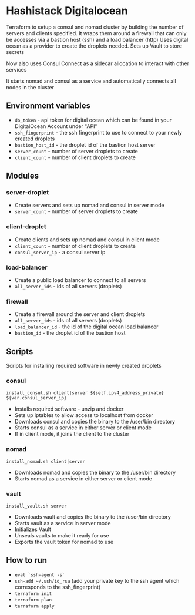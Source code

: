 # Hashistack Digitalocean
Terraform to setup a consul and nomad cluster by building the number of servers and clients specified.
It wraps them around a firewall that can only be accesses via a bastion host (ssh) and a load balancer (http)
Uses digital ocean as a provider to create the droplets needed.
Sets up Vault to store secrets

Now also uses Consul Connect as a sidecar allocation to interact with other services

It starts nomad and consul as a service and automatically connects all nodes in the cluster

## Environment variables
* `do_token` - api token for digital ocean which can be found in your DigitalOcean Account under "API"
* `ssh_fingerprint` - the ssh fingerprint to use to connect to your newly created droplets
* `bastion_host_id` - the droplet id of the bastion host server
* `server_count` - number of server droplets to create
* `client_count` - number of client droplets to create

## Modules
### server-droplet
* Create servers and sets up nomad and consul in server mode
* `server_count` - number of server droplets to create

### client-droplet
* Create clients and sets up nomad and consul in client mode
* `client_count` - number of client droplets to create
* `consul_server_ip` - a consul server ip

### load-balancer
* Create a public load balancer to connect to all servers
* `all_server_ids` - ids of all servers (droplets)

### firewall
* Create a firewall around the server and client droplets
* `all_server_ids` - ids of all servers (droplets)
* `load_balancer_id` - the id of the digital ocean load balancer
* `bastion_id` - the droplet id of the bastion host

## Scripts
Scripts for installing required software in newly created droplets

### consul
`install_consul.sh client|server ${self.ipv4_address_private} ${var.consul_server_ip}`
* Installs required software - unzip and docker
* Sets up iptables to allow access to localhost from docker
* Downloads consul and copies the binary to the /user/bin directory
* Starts consul as a service in either server or client mode
* If in client mode, it joins the client to the cluster

### nomad
`install_nomad.sh client|server`
* Downloads nomad and copies the binary to the /user/bin directory
* Starts nomad as a service in either server or client mode

### vault
`install_vault.sh server`
* Downloads vault and copies the binary to the /user/bin directory
* Starts vault as a service in server mode
* Initializes Vault
* Unseals vaults to make it ready for use
* Exports the vault token for nomad to use

## How to run
* ``eval `ssh-agent -s` ``
* `ssh-add ~/.ssh/id_rsa` (add your private key to the ssh agent which corresponds to the ssh_fingerprint)
* `terraform init`
* `terraform plan`
* `terraform apply`
